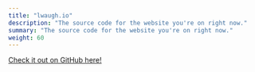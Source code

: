 ```yaml
---
title: "lwaugh.io"
description: "The source code for the website you're on right now."
summary: "The source code for the website you're on right now."
weight: 60
---
```


[Check it out on GitHub here!](https://github.com/lachlan-waugh/lachlan-waugh.github.io)